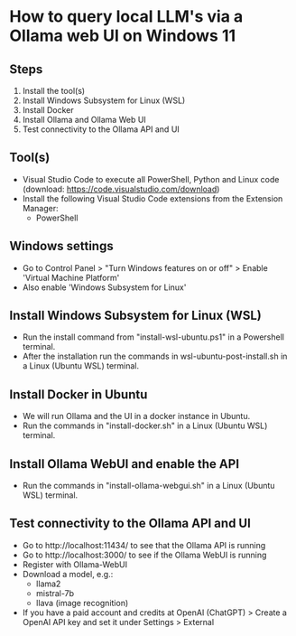 # How to query local LLM's via a Ollama web UI on Windows 11

## Steps
1. Install the tool(s)
2. Install Windows Subsystem for Linux (WSL)
3. Install Docker 
4. Install Ollama and Ollama Web UI
5. Test connectivity to the Ollama API and UI

## Tool(s)
* Visual Studio Code to execute all PowerShell, Python and Linux code (download: https://code.visualstudio.com/download)
* Install the following Visual Studio Code extensions from the Extension Manager:
  * PowerShell

## Windows settings
* Go to Control Panel > "Turn Windows features on or off" > Enable 'Virtual Machine Platform'
* Also enable 'Windows Subsystem for Linux'

## Install Windows Subsystem for Linux (WSL)
* Run the install command from "install-wsl-ubuntu.ps1" in a Powershell terminal.
* After the installation run the commands in wsl-ubuntu-post-install.sh in a Linux (Ubuntu WSL) terminal.

## Install Docker in Ubuntu
* We will run Ollama and the UI in a docker instance in Ubuntu.
* Run the commands in "install-docker.sh" in a Linux (Ubuntu WSL) terminal.

## Install Ollama WebUI and enable the API
* Run the commands in "install-ollama-webgui.sh" in a Linux (Ubuntu WSL) terminal.

## Test connectivity to the Ollama API and UI
* Go to http://localhost:11434/ to see that the Ollama API is running
* Go to http://localhost:3000/ to see if the Ollama WebUI is running
* Register with Ollama-WebUI
* Download a model, e.g.:
  * llama2
  * mistral-7b
  * llava (image recognition)
* If you have a paid account and credits at OpenAI (ChatGPT) > Create a OpenAI API key and set it under Settings > External
